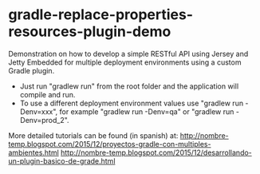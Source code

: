 # gradle-replace-properties-resources-plugin-demo
Demonstration on how to develop a simple RESTful API using Jersey and Jetty Embedded for multiple deployment environments using a custom Gradle plugin.

- Just run "gradlew run" from the root folder and the application will compile and run.
- To use a different deployment environment values use "gradlew run -Denv=xxx", for example "gradlew run -Denv=qa" or "gradlew run -Denv=prod_2".

More detailed tutorials can be found (in spanish) at: http://nombre-temp.blogspot.com/2015/12/proyectos-gradle-con-multiples-ambientes.html
http://nombre-temp.blogspot.com/2015/12/desarrollando-un-plugin-basico-de-grade.html